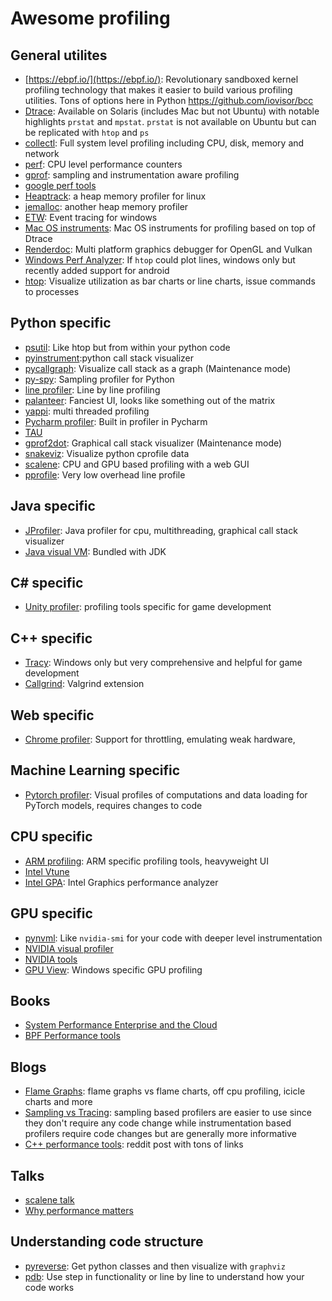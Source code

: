 # Awesome profiling

## General utilites
* [https://ebpf.io/](https://ebpf.io/): Revolutionary sandboxed kernel profiling technology that makes it easier to build various profiling utilities. Tons of options here in Python https://github.com/iovisor/bcc
* [Dtrace](https://www.oracle.com/solaris/technologies/dtrace-tutorial.html): Available on Solaris (includes Mac but not Ubuntu) with notable highlights `prstat` and `mpstat`. `prstat` is not available on Ubuntu but can be replicated with `htop` and `ps`
* [collectl](http://collectl.sourceforge.net/Tutorial.html): Full system level profiling including CPU, disk, memory and network
* [perf](https://perf.wiki.kernel.org/index.php/Main_Page): CPU level performance counters
* [gprof](https://sourceware.org/binutils/docs/gprof/): sampling and instrumentation aware profiling
* [google perf tools](https://github.com/gperftools/gperftools)
* [Heaptrack](https://github.com/KDE/heaptrack): a heap memory profiler for linux
* [jemalloc](https://github.com/jemalloc/jemalloc): another heap memory profiler
* [ETW](https://docs.microsoft.com/en-us/windows-hardware/drivers/devtest/event-tracing-for-windows--etw-): Event tracing for windows
* [Mac OS instruments](https://knowledge.broadcom.com/external/article/180011/how-to-use-macintosh-xcodes-instruments.html): Mac OS instruments for profiling based on top of Dtrace
* [Renderdoc](https://github.com/baldurk/renderdoc): Multi platform graphics debugger for OpenGL and Vulkan
* [Windows Perf Analyzer](https://docs.microsoft.com/en-us/windows-hardware/test/wpt/windows-performance-analyzer): If `htop` could plot lines, windows only but recently added support for android
* [htop](https://htop.dev/): Visualize utilization as bar charts or line charts, issue commands to processes

## Python specific
* [psutil](https://github.com/giampaolo/psutil): Like htop but from within your python code
* [pyinstrument](https://github.com/joerick/pyinstrument):python call stack visualizer
* [pycallgraph](https://github.com/gak/pycallgraph): Visualize call stack as a graph (Maintenance mode)
* [py-spy](https://github.com/benfred/py-spy): Sampling profiler for Python
* [line profiler](https://github.com/pyutils/line_profiler): Line by line profiling
* [palanteer](https://github.com/dfeneyrou/palanteer): Fanciest UI, looks like something out of the matrix
* [yappi](https://github.com/sumerc/yappi/): multi threaded profiling
* [Pycharm profiler](https://www.jetbrains.com/help/pycharm/profiler.html): Built in profiler in Pycharm
* [TAU](https://www.cs.uoregon.edu/research/tau/home.php)
* [gprof2dot](https://github.com/jrfonseca/gprof2dot): Graphical call stack visualizer (Maintenance mode)
* [snakeviz](https://jiffyclub.github.io/snakeviz/): Visualize python cprofile data
* [scalene](https://github.com/plasma-umass/scalene): CPU and GPU based profiling with a web GUI
* [pprofile](https://github.com/vpelletier/pprofile): Very low overhead line profile

## Java specific
* [JProfiler](https://www.ej-technologies.com/products/jprofiler/overview.html): Java profiler for cpu, multithreading, graphical call stack visualizer
* [Java visual VM](https://visualvm.github.io/download.html): Bundled with JDK

## C# specific
* [Unity profiler](https://docs.unity3d.com/Manual/Profiler.html): profiling tools specific for game development

## C++ specific
* [Tracy](https://github.com/wolfpld/tracy): Windows only but very comprehensive and helpful for game development
* [Callgrind](https://valgrind.org/docs/manual/cl-manual.html): Valgrind extension

## Web specific 
* [Chrome profiler](https://developer.chrome.com/docs/devtools/evaluate-performance/): Support for throttling, emulating weak hardware, 

## Machine Learning specific 
* [Pytorch profiler](https://pytorch.org/blog/introducing-pytorch-profiler-the-new-and-improved-performance-tool/): Visual profiles of computations and data loading for PyTorch models, requires changes to code

## CPU specific
* [ARM profiling](https://developer.arm.com/tools-and-software/server-and-hpc/debug-and-profile/arm-forge/arm-map/python-profiling): ARM specific profiling tools, heavyweight UI
* [Intel Vtune](https://www.intel.com/content/www/us/en/develop/documentation/vtune-help/top/analyze-performance/code-profiling-scenarios/python-code-analysis.html)
* [Intel GPA](https://www.intel.com/content/www/us/en/developer/tools/graphics-performance-analyzers/overview.html): Intel Graphics performance analyzer

## GPU specific
* [pynvml](https://github.com/gpuopenanalytics/pynvml): Like `nvidia-smi` for your code with deeper level instrumentation
* [NVIDIA visual profiler](https://developer.nvidia.com/nvidia-visual-profiler)
* [NVIDIA tools](https://developer.nvidia.com/tools-overview)
* [GPU View](https://docs.microsoft.com/en-us/windows-hardware/drivers/display/using-gpuview#:~:text=GPUView%20(GPUView.exe)%20is,processing%20on%20the%20video%20hardware.): Windows specific GPU profiling

## Books
* [System Performance Enterprise and the Cloud](https://www.amazon.com/Systems-Performance-Enterprise-Brendan-Gregg/dp/0133390098)
* [BPF Performance tools](https://www.amazon.com/Performance-Tools-Addison-Wesley-Professional-Computing/dp/0136554822)

## Blogs
* [Flame Graphs](https://www.brendangregg.com/flamegraphs.html): flame graphs vs flame charts, off cpu profiling, icicle charts and more
* [Sampling vs Tracing](https://danluu.com/perf-tracing/): sampling based profilers are easier to use since they don't require any code change while instrumentation based profilers require code changes but are generally more informative
* [C++ performance tools](https://www.reddit.com/r/cpp/comments/7kurp6/comment/drhpyfh/?utm_source=share&utm_medium=web2x&context=3): reddit post with tons of links

## Talks
* [scalene talk](https://www.youtube.com/watch?v=5iEf-_7mM1k)
* [Why performance matters](https://www.youtube.com/watch?v=r-TLSBdHe1A&)

## Understanding code structure
* [pyreverse](https://www.redshiftzero.com/pyreverse-uml/): Get python classes and then visualize with `graphviz`
* [pdb](https://stackoverflow.com/questions/4929251/how-to-step-through-python-code-to-help-debug-issues): Use step in functionality or line by line to understand how your code works
